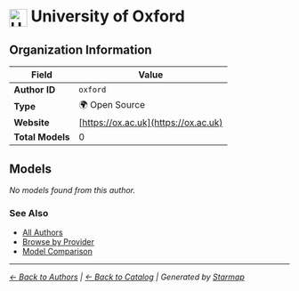 # <img src="https://raw.githubusercontent.com/agentstation/starmap/master/internal/embedded/logos/oxford.svg" alt="University of Oxford" width="32" height="32" style="vertical-align: middle;"> University of Oxford
  
  
  
## Organization Information
  
| Field | Value |
|---------|---------|
| **Author ID** | `oxford` |
| **Type** | 🌍 Open Source |
| **Website** | [https://ox.ac.uk](https://ox.ac.uk) |
| **Total Models** | 0 |

  
## Models
  
*No models found from this author.*
  
### See Also
  
- [All Authors](../)
- [Browse by Provider](../../providers/)
- [Model Comparison](../../models/)
  
---
*_[← Back to Authors](../) | [← Back to Catalog](../../) | Generated by [Starmap](https://github.com/agentstation/starmap)_*